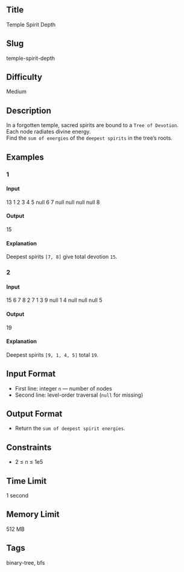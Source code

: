 ## Title

Temple Spirit Depth

## Slug

temple-spirit-depth

## Difficulty

Medium

## Description

In a forgotten temple, sacred spirits are bound to a `Tree of Devotion`.  
Each node radiates divine energy.  
Find the `sum of energies` of the `deepest spirits` in the tree’s roots.

## Examples

### 1

#### Input

13
1 2 3 4 5 null 6 7 null null null null 8

#### Output

15

#### Explanation

Deepest spirits `[7, 8]` give total devotion `15`.

### 2

#### Input

15
6 7 8 2 7 1 3 9 null 1 4 null null null 5

#### Output

19

#### Explanation

Deepest spirits `[9, 1, 4, 5]` total `19`.

## Input Format  

- First line: integer `n` — number of nodes  
- Second line: level-order traversal (`null` for missing)

## Output Format  

- Return the `sum of deepest spirit energies`.

## Constraints  

- 2 ≤ n ≤ 1e5  

## Time Limit

1 second

## Memory Limit

512 MB

## Tags

binary-tree, bfs
